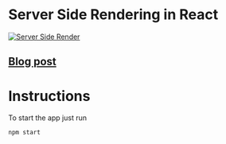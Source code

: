 # Server Side Rendering in React

[![Server Side Render](http://blog.nxtshare.co.in/static/uploads/55184fcdcad0f7567ddbd14cdc891faf.jpg "")](https://blog.nxtshare.co.in/blog/4)

## [Blog post](https://blog.nxtshare.co.in/blog/4)

# Instructions

To start the app just run
```
npm start
```